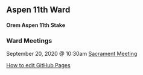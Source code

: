 ## Aspen 11th Ward
#### Orem Aspen 11th Stake

### Ward Meetings
September 20, 2020 @ 10:30am [Sacrament Meeting](https://www.youtube.com/channel/CHANNEL_NAME/live)



[How to edit GitHub Pages](https://github.com/Aspen11Comms/website/edit/gh-pages/markdown-help.md)

